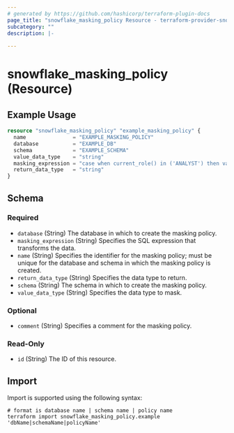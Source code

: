 ```yaml
---
# generated by https://github.com/hashicorp/terraform-plugin-docs
page_title: "snowflake_masking_policy Resource - terraform-provider-snowflake"
subcategory: ""
description: |-
  
---
```


# snowflake_masking_policy (Resource)



## Example Usage

```terraform
resource "snowflake_masking_policy" "example_masking_policy" {
  name               = "EXAMPLE_MASKING_POLICY"
  database           = "EXAMPLE_DB"
  schema             = "EXAMPLE_SCHEMA"
  value_data_type    = "string"
  masking_expression = "case when current_role() in ('ANALYST') then val else sha2(val, 512) end"
  return_data_type   = "string"
}
```

<!-- schema generated by tfplugindocs -->
## Schema

### Required

- `database` (String) The database in which to create the masking policy.
- `masking_expression` (String) Specifies the SQL expression that transforms the data.
- `name` (String) Specifies the identifier for the masking policy; must be unique for the database and schema in which the masking policy is created.
- `return_data_type` (String) Specifies the data type to return.
- `schema` (String) The schema in which to create the masking policy.
- `value_data_type` (String) Specifies the data type to mask.

### Optional

- `comment` (String) Specifies a comment for the masking policy.

### Read-Only

- `id` (String) The ID of this resource.

## Import

Import is supported using the following syntax:

```shell
# format is database name | schema name | policy name
terraform import snowflake_masking_policy.example 'dbName|schemaName|policyName'
```
